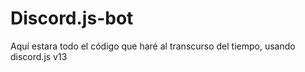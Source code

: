 # Discord.js-bot
Aquí estara todo el código que haré al transcurso del tiempo, usando discord.js v13
